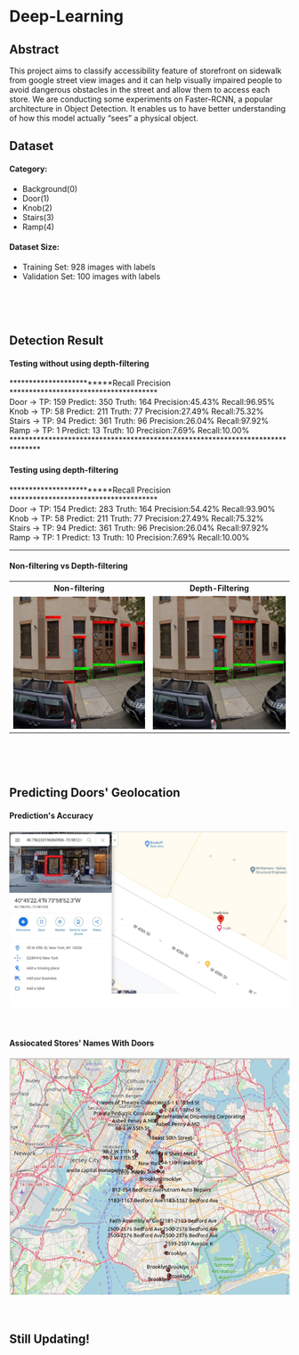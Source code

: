 # Deep-Learning

## Abstract
This project aims to classify accessibility feature of storefront on sidewalk from google street view images and it can help visually impaired people to avoid dangerous obstacles in the street and allow them to access each store. We are conducting some experiments on Faster-RCNN, a popular architecture in Object Detection. It enables us to have better understanding of how this model actually “sees” a physical object. 

## Dataset
#### Category:
* Background(0)
* Door(1)
* Knob(2)
* Stairs(3)
* Ramp(4)

#### Dataset Size:
* Training Set:     928 images with labels
* Validation Set: 100 images with labels 
<br />
<br />
<br />

## Detection Result
#### Testing without using depth-filtering 
*************************Recall Precision ************************************** <br />
Door -> TP: 159  Predict: 350  Truth: 164  Precision:45.43%  Recall:96.95% <br />
Knob -> TP: 58  Predict: 211  Truth: 77  Precision:27.49%  Recall:75.32% <br />
Stairs -> TP: 94  Predict: 361  Truth: 96  Precision:26.04%  Recall:97.92% <br />
Ramp -> TP: 1  Predict: 13  Truth: 10  Precision:7.69%  Recall:10.00% <br/>
*******************************************************************************  <br />

#### Testing using depth-filtering 
*************************Recall Precision ************************************** <br />
Door -> TP: 154  Predict: 283  Truth: 164  Precision:54.42%  Recall:93.90% <br />
Knob -> TP: 58  Predict: 211  Truth: 77  Precision:27.49%  Recall:75.32% <br />
Stairs -> TP: 94  Predict: 361  Truth: 96  Precision:26.04%  Recall:97.92% <br />
Ramp -> TP: 1  Predict: 13  Truth: 10  Precision:7.69%  Recall:10.00% <br />
*******************************************************************************

#### Non-filtering vs Depth-filtering
<table>
  <tr>
    <th>Non-filtering</th>
    <th>Depth-Filtering</th> 
  </tr>
  <tr>
    <td><img title="Non-filtering" src="https://github.com/chrissuda/Deep-Learnng/blob/master/Demo/_0UWVi_fhk1Tucg5-Z2qkg_1_predict.jpg" width="100%" /></td>
    <td><img title="Depth-Filtering" src="https://github.com/chrissuda/Deep-Learnng/blob/master/Demo/_0UWVi_fhk1Tucg5-Z2qkg_1_predict_filter.jpg" width="100%" /></td>
  </tr>
</table>
  
<br />
<br />
<br />


## Predicting Doors' Geolocation
#### Prediction's Accuracy
![Door's GeoLocation](https://github.com/chrissuda/Deep-Learnng/blob/master/Demo/doorOnMap.jpg)

<br />

#### Assiocated Stores' Names With Doors
![Doors with Store Names](https://github.com/chrissuda/Deep-Learnng/blob/master/Demo/maptrial.png)
<br />
<br />
<br />


## Still Updating!
